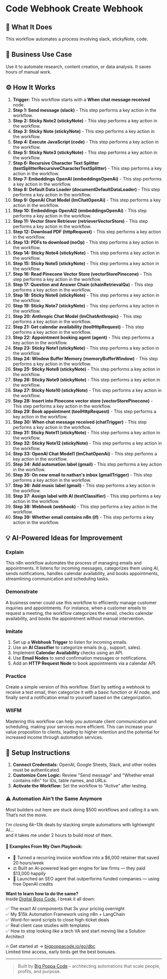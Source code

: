 # Code Webhook Create Webhook

## 🚀 What It Does
This workflow automates a process involving slack, stickyNote, code.

## 💼 Business Use Case
Use it to automate research, content creation, or data analysis. It saves hours of manual work.

## ⚙️ How It Works
1.  **Trigger:** This workflow starts with a **When chat message received** node.
2. **Step 1: Send message (slack)** - This step performs a key action in the workflow.
3. **Step 2: Sticky Note2 (stickyNote)** - This step performs a key action in the workflow.
4. **Step 3: Sticky Note (stickyNote)** - This step performs a key action in the workflow.
5. **Step 4: Execute JavaScript (code)** - This step performs a key action in the workflow.
6. **Step 5: Sticky Note3 (stickyNote)** - This step performs a key action in the workflow.
7. **Step 6: Recursive Character Text Splitter (textSplitterRecursiveCharacterTextSplitter)** - This step performs a key action in the workflow.
8. **Step 7: Embeddings OpenAI (embeddingsOpenAi)** - This step performs a key action in the workflow.
9. **Step 8: Default Data Loader (documentDefaultDataLoader)** - This step performs a key action in the workflow.
10. **Step 9: OpenAI Chat Model (lmChatOpenAi)** - This step performs a key action in the workflow.
11. **Step 10: Embeddings OpenAI2 (embeddingsOpenAi)** - This step performs a key action in the workflow.
12. **Step 11: Vector Store Retriever (retrieverVectorStore)** - This step performs a key action in the workflow.
13. **Step 12: Download PDF (httpRequest)** - This step performs a key action in the workflow.
14. **Step 13: PDFs to download (noOp)** - This step performs a key action in the workflow.
15. **Step 14: Sticky Note4 (stickyNote)** - This step performs a key action in the workflow.
16. **Step 15: Sticky Note5 (stickyNote)** - This step performs a key action in the workflow.
17. **Step 16: Read Pinecone Vector Store (vectorStorePinecone)** - This step performs a key action in the workflow.
18. **Step 17: Question and Answer Chain (chainRetrievalQa)** - This step performs a key action in the workflow.
19. **Step 18: Sticky Note6 (stickyNote)** - This step performs a key action in the workflow.
20. **Step 19: Sticky Note7 (stickyNote)** - This step performs a key action in the workflow.
21. **Step 20: Anthropic Chat Model (lmChatAnthropic)** - This step performs a key action in the workflow.
22. **Step 21: Get calendar availability (toolHttpRequest)** - This step performs a key action in the workflow.
23. **Step 22: Appointment booking agent (agent)** - This step performs a key action in the workflow.
24. **Step 23: Sticky Note1 (stickyNote)** - This step performs a key action in the workflow.
25. **Step 24: Window Buffer Memory (memoryBufferWindow)** - This step performs a key action in the workflow.
26. **Step 25: Sticky Note8 (stickyNote)** - This step performs a key action in the workflow.
27. **Step 26: Sticky Note9 (stickyNote)** - This step performs a key action in the workflow.
28. **Step 27: Sticky Note10 (stickyNote)** - This step performs a key action in the workflow.
29. **Step 28: Insert into Pinecone vector store (vectorStorePinecone)** - This step performs a key action in the workflow.
30. **Step 29: Book appointment (toolHttpRequest)** - This step performs a key action in the workflow.
31. **Step 30: When chat message received (chatTrigger)** - This step performs a key action in the workflow.
32. **Step 31: Sticky Note11 (stickyNote)** - This step performs a key action in the workflow.
33. **Step 32: Sticky Note12 (stickyNote)** - This step performs a key action in the workflow.
34. **Step 33: OpenAI Chat Model1 (lmChatOpenAi)** - This step performs a key action in the workflow.
35. **Step 34: Add automation label (gmail)** - This step performs a key action in the workflow.
36. **Step 35: On new email to nathan's inbox (gmailTrigger)** - This step performs a key action in the workflow.
37. **Step 36: Add music label (gmail)** - This step performs a key action in the workflow.
38. **Step 37: Assign label with AI (textClassifier)** - This step performs a key action in the workflow.
39. **Step 38: Webhook (webhook)** - This step performs a key action in the workflow.
40. **Step 39: Whether email contains n8n (if)** - This step performs a key action in the workflow.

## 💡 AI-Powered Ideas for Improvement
### Explain
This n8n workflow automates the process of managing emails and appointments. It listens for incoming messages, categorizes them using AI, sends notifications, handles calendar availability, and books appointments, streamlining communication and scheduling tasks.

### Demonstrate
A business owner could use this workflow to efficiently manage customer inquiries and appointments. For instance, when a customer emails to request a meeting, the workflow categorizes the email, checks calendar availability, and books the appointment without manual intervention.

### Imitate
1. Set up a **Webhook Trigger** to listen for incoming emails.
2. Use an **AI Classifier** to categorize emails (e.g., support, sales).
3. Implement **Calendar Availability** checks using an API.
4. Use **Email Nodes** to send confirmation messages or notifications.
5. Add an **HTTP Request Node** to book appointments via a calendar API.

### Practice
Create a simple version of this workflow. Start by setting a webhook to receive a test email, then categorize it with a basic function or AI node, and finally send a notification email to yourself based on the categorization.

### WIIFM
Mastering this workflow can help you automate client communication and scheduling, making your services more efficient. This can increase your value proposition to clients, leading to higher retention and the potential for increased income through automation services.

## 🔧 Setup Instructions
1. **Connect Credentials:** OpenAI, Google Sheets, Slack, and other nodes must be authenticated.
2. **Customize Core Logic:** Review "Send message" and "Whether email contains n8n" for IDs, table names, and URLs.
3. **Activate the Workflow:** Set the workflow to "Active" after testing.

### ⚠️ Automation Ain’t the Same Anymore

Most builders out here are stuck doing $500 workflows and calling it a win.  
That’s not the move.  

I'm closing $6k–$13k deals by stacking simple automations with lightweight AI...  
and it takes me under 2 hours to build most of them.

#### 🧠 Examples From My Own Playbook:
- 🔁 Turned a recurring invoice workflow into a $6,000 retainer that saved 20 hours/week  
- ⚖️ Built an AI-powered lead gen engine for law firms — they paid $13,000 happily  
- 🚀 Launched an SEO agent that outperforms funded companies — using free OpenAI credits  

**Want to learn how to do the same?**  
Inside [Digital Boss Code](https://bigpoppacode.io/go/dbc), I break it all down:

✅ The exact AI components that 3x your pricing overnight  
✅ My $15k Automation Framework using n8n + LangChain  
✅ Word-for-word scripts to close high-ticket deals  
✅ Real client case studies with templates  
✅ How to stop looking like a tech VA and start moving like a Solution Architect  

🔥 Get started at → [bigpoppacode.io/go/dbc](https://bigpoppacode.io/go/dbc)  
Limited time access, early birds get the best bonuses.

---
> Built by [Big Poppa Code](https://bigpoppacode.io) – architecting automations that scale people, profits, and purpose.
